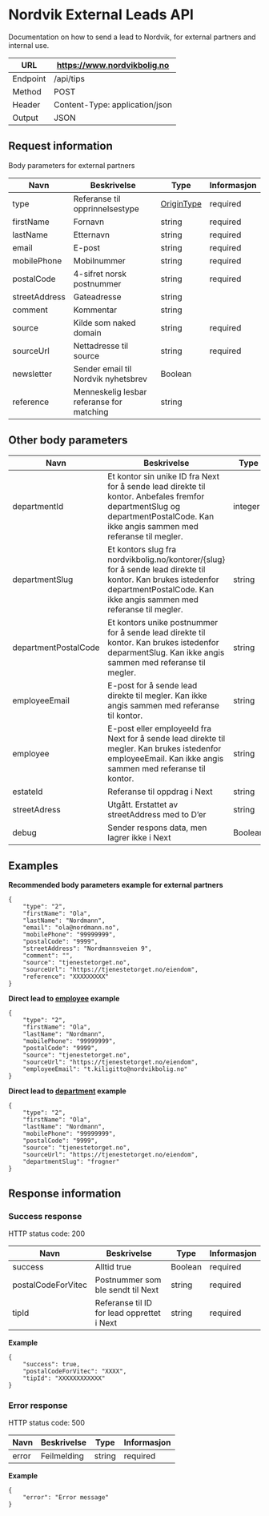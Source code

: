 # Nordvik External Leads API
Documentation on how to send a lead to Nordvik, for external partners and internal use.

URL | https://www.nordvikbolig.no
-- | --
Endpoint | /api/tips
Method | POST
Header | Content-Type: application/json
Output | JSON


## Request information
Body parameters for external partners

Navn | Beskrivelse | Type | Informasjon
-- | -- | -- | --
type | Referanse til opprinnelsestype | [OriginType](https://hub.megler.vitec.net/Help/ResourceModel?modelName=OriginType) | required
firstName | Fornavn | string | required
lastName | Etternavn | string | required
email | E-post | string | required
mobilePhone | Mobilnummer | string | required
postalCode | 4-sifret norsk postnummer | string | required
streetAddress | Gateadresse | string |  
comment | Kommentar | string |  
source | Kilde som naked domain | string | required
sourceUrl | Nettadresse til source | string | required
newsletter | Sender email til Nordvik nyhetsbrev | Boolean |  
reference | Menneskelig lesbar referanse for matching | string


## Other body parameters

Navn | Beskrivelse | Type | Informasjon
-- | -- | -- | --
departmentId | Et kontor sin unike ID fra Next for å sende lead direkte til kontor. Anbefales fremfor departmentSlug og departmentPostalCode. Kan ikke angis sammen med referanse til megler.| integer |  
departmentSlug | Et kontors slug fra nordvikbolig.no/kontorer/{slug} for å sende lead direkte til kontor. Kan brukes istedenfor departmentPostalCode. Kan ikke angis sammen med referanse til megler. | string |  
departmentPostalCode | Et kontors unike postnummer for å sende lead direkte til kontor. Kan brukes istedenfor deparmentSlug. Kan ikke angis sammen med referanse til megler. | string |  
employeeEmail | E-post for å sende lead direkte til megler. Kan ikke angis sammen med referanse til kontor. | string |  
employee | E-post eller employeeId fra Next for å sende lead direkte til megler. Kan brukes istedenfor employeeEmail. Kan ikke angis sammen med referanse til kontor. | string |  
estateId | Referanse til oppdrag i Next | string |  
streetAdress | Utgått. Erstattet av streetAddress med to D’er | string |  
debug | Sender respons data, men lagrer ikke i Next | Boolean |


## Examples
**Recommended body parameters example for external partners**

```
{
	"type": "2",
	"firstName": "Ola",
	"lastName": "Nordmann",
	"email": "ola@nordmann.no",
	"mobilePhone": "99999999",
	"postalCode": "9999",
	"streetAddress": "Nordmannsveien 9",
	"comment": "",
	"source": "tjenestetorget.no",
	"sourceUrl": "https://tjenestetorget.no/eiendom",
	"reference": "XXXXXXXXX"
}
```

**Direct lead to [employee](https://www.nordvikbolig.no/megler/thomas-granmo-kiligitto) example**
```
{
	"type": "2",
	"firstName": "Ola",
	"lastName": "Nordmann",
	"mobilePhone": "99999999",
	"postalCode": "9999",
	"source": "tjenestetorget.no",
	"sourceUrl": "https://tjenestetorget.no/eiendom",
	"employeeEmail": "t.kiligitto@nordvikbolig.no"
}
```

**Direct lead to [department](https://www.nordvikbolig.no/kontorer/frogner) example**
```
{
	"type": "2",
	"firstName": "Ola",
	"lastName": "Nordmann",
	"mobilePhone": "99999999",
	"postalCode": "9999",
	"source": "tjenestetorget.no",
	"sourceUrl": "https://tjenestetorget.no/eiendom",
	"departmentSlug": "frogner"
}
```


## Response information
### Success response
HTTP status code: 200

Navn | Beskrivelse | Type | Informasjon
-- | -- | -- | --
success | Alltid true | Boolean | required
postalCodeForVitec | Postnummer som ble sendt til Next | string | required
tipId | Referanse til ID for lead opprettet i Next | string | required

**Example**
```
{
	"success": true,
	"postalCodeForVitec": "XXXX",
	"tipId": "XXXXXXXXXXXX"
}
```


### Error response
HTTP status code: 500

Navn | Beskrivelse | Type | Informasjon
-- | -- | -- | --
error | Feilmelding | string | required


**Example**
```
{
	"error": "Error message"
}
```
